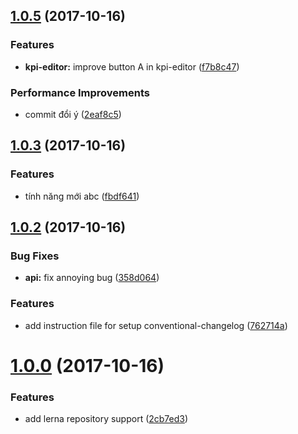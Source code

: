 <a name="1.0.5"></a>
## [1.0.5](https://github.com/toanalien/conventional-changelog-example/compare/v1.0.3...v1.0.5) (2017-10-16)


### Features

* **kpi-editor:** improve button A in kpi-editor ([f7b8c47](https://github.com/toanalien/conventional-changelog-example/commit/f7b8c47))


### Performance Improvements

* commit đổi ý ([2eaf8c5](https://github.com/toanalien/conventional-changelog-example/commit/2eaf8c5))



<a name="1.0.3"></a>
## [1.0.3](https://github.com/toanalien/conventional-changelog-example/compare/v1.0.2...v1.0.3) (2017-10-16)


### Features

* tính năng mới abc ([fbdf641](https://github.com/toanalien/conventional-changelog-example/commit/fbdf641))



<a name="1.0.2"></a>
## [1.0.2](https://github.com/toanalien/conventional-changelog-example/compare/v1.0.0...v1.0.2) (2017-10-16)


### Bug Fixes

* **api:** fix annoying bug ([358d064](https://github.com/toanalien/conventional-changelog-example/commit/358d064))


### Features

* add instruction file for setup conventional-changelog ([762714a](https://github.com/toanalien/conventional-changelog-example/commit/762714a))



<a name="1.0.0"></a>
# [1.0.0](https://github.com/toanalien/conventional-changelog-example/compare/2cb7ed3...v1.0.0) (2017-10-16)


### Features

* add lerna repository support ([2cb7ed3](https://github.com/toanalien/conventional-changelog-example/commit/2cb7ed3))



